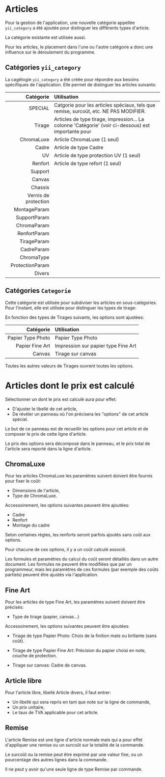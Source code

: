 # Articles

Pour la gestion de l'application, une nouvelle catégorie appellée `yii_category` a été ajoutée pour distinguer les différents types d'article.

La catégorie existante est utilisée aussi.

Pour les articles, le placement dans l'une ou l'autre catégorie a donc une influence sur le déroulement du programme.


## Catégories `yii_category`

La cagétogie `yii_category` a été créée pour répondre aux besoins spécifiques de l'application.
Elle permet de distinguer les articles suivants:

Catégorie | Utilisation
---------:|:-------------
SPECIAL   | Catgorie pour les articles spéciaux, tels que remise,  surcoût, etc. NE PAS MODIFIER.
Tirage| Articles de type tirage, impression... La colonne 'Catégorie' (voir ci-dessous) est importante pour 
ChromaLuxe|Article ChromaLuxe (1 seul)
Cadre|Article de type Cadre
UV|Article de type protection UV (1 seul)
Renfort|Article de type refort (1 seul)
Support|
Canvas|
Chassis|
Vernis de protection|
MontageParam|
SupportParam|
ChromaParam|
RenfortParam|
TirageParam|
CadreParam|
ChromaType|
ProtectionParam|
Divers|


## Catégories `Categorie`

Cette catégorie est utilisée pour subdiviser les articles en sous-catégories.
Pour l'instant, elle est utilisée pour distinguer les types de tirage:

En fonction des types de Tirages suivants, les options sont ajustées:

Catégorie | Utilisation
---------:|:-------------
Papier Type Photo | Papier Type Photo
Papier Fine Art | Impression sur papier type Fine Art
Canvas | Tirage sur canvas

Toutes les autres valeurs de Tirages ouvrent toutes les options.


# Articles dont le prix est calculé

Sélectionner un dont le prix est calculé aura pour effet:

* D'ajuster le libellé de cet article,
* De révéler un panneau où l'on précisera les "options" de cet article spécial.

Le but de ce panneau est de recueillir les options pour cet article et de composer le prix de cette ligne d'article.

Le prix des options sera décomposé dans le panneau, et le prix total de l'article sera reporté dans la ligne d'article.

## ChromaLuxe

Pour les articles ChromaLuxe les paramètres suivent doivent être fournis pour fixer le coût:

* Dimensions de l'article,
* Type de ChromaLuxe.

Accessoirement, les options suivantes peuvent être ajoutées:

* Cadre
* Renfort
* Montage du cadre

Selon certaines règles, les renforts seront parfois ajoutés sans coût aux options.

Pour chacune de ces options, il y a un coût calculé associé.

Les formules et paramètres du calcul du coût seront détaillés dans un autre document.
Les formules ne peuvent être modifiées que par un programmeur, mais les paramètres de ces formules
(par exemple des coûts partiels) peuvent être ajustés via l'application.


## Fine Art

Pour les articles de type Fine Art, les paramètres suivent doivent être précisés:

* Type de tirage (papier, canvas…)

Accessoirement, les options suivantes peuvent être ajoutées:

* Tirage de type Papier Photo: Choix de la finition mate ou brillante (sans coût).

* Tirage de type Papier Fine Art: Précision du papier choisi en note, couche de protection.

* Tirage sur canvas: Cadre de canvas.



## Article libre

Pour l'article libre, libellé Article divers, il faut entrer:

* Un libellé qui sera repris en tant que note sur la ligne de commande,
* Un prix unitaire,
* Le taux de TVA applicable pour cet article.



## Remise

L'article Remise est une ligne d'article normale mais qui a pour effet d'appliquer une remise ou un surcoût sur la totalité de la commande.

Le surcoût ou la remise peut être exprimé par une valeur fixe, ou un pourcentage des autres lignes dans la commande.

Il ne peut y avoir qu'une seule ligne de type Remise par commande.
